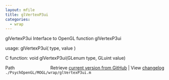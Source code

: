 ```yaml
---
layout: mfile
title: glVertexP3ui
categories:
  - wrap
---
```


glVertexP3ui  Interface to OpenGL function glVertexP3ui

usage:  glVertexP3ui\( type, value \)

C function:  void glVertexP3ui\(GLenum type, GLuint value\)


<div class="code_header" style="text-align:right;">
  <span style="float:left;">Path&nbsp;&nbsp;</span> <span class="counter">Retrieve <a href=
  "https://raw.github.com/Psychtoolbox-3/Psychtoolbox-3/beta/./PsychOpenGL/MOGL/wrap/glVertexP3ui.m">current version from GitHub</a> | View <a href=
  "https://github.com/Psychtoolbox-3/Psychtoolbox-3/commits/beta/./PsychOpenGL/MOGL/wrap/glVertexP3ui.m">changelog</a></span>
</div>
<div class="code">
  <code>./PsychOpenGL/MOGL/wrap/glVertexP3ui.m</code>
</div>
